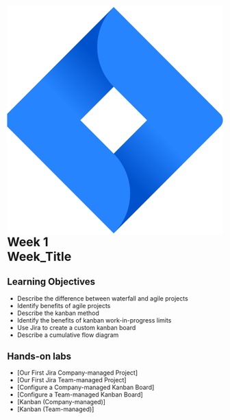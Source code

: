 <a href="../">
  <img src="/img/Agile_with_Atlassian_Jira_logo.svg" align="right">
</a>

# Week 1 <br> Week_Title

## Learning Objectives
- Describe the difference between waterfall and agile projects
- Identify benefits of agile projects
- Describe the kanban method
- Identify the benefits of kanban work-in-progress limits
- Use Jira to create a custom kanban board
- Describe a cumulative flow diagram

## Hands-on labs
- [Our First Jira Company-managed Project]
- [Our First Jira Team-managed Project]
- [Configure a Company-managed Kanban Board]
- [Configure a Team-managed Kanban Board]
- [Kanban (Company-managed)]
- [Kanban (Team-managed)]
